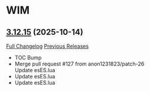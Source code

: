 # WIM

## [3.12.15](https://github.com/Legacy-of-Sylvanaar/wow-instant-messenger/tree/3.12.15) (2025-10-14)
[Full Changelog](https://github.com/Legacy-of-Sylvanaar/wow-instant-messenger/compare/3.12.14...3.12.15) [Previous Releases](https://github.com/Legacy-of-Sylvanaar/wow-instant-messenger/releases)

- TOC Bump  
- Merge pull request #127 from anon1231823/patch-26  
    Update esES.lua  
- Update esES.lua  
- Update esES.lua  